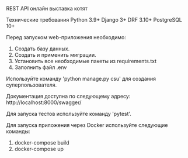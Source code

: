 REST API онлайн выставка котят

Технические требования
Python 3.9+
Django 3+
DRF 3.10+
PostgreSQL 10+

Перед запуском web-приложения необходимо:
1. Создать базу данных.
2. Создать и применить миграции.
3. Установить все необходимые пакеты из requirements.txt
4. Заполнить файл .env

Используйте команду 'python manage.py csu' для создания суперпользователя.

Документация доступна по следующему адресу: http://localhost:8000/swagger/

Для запуска тестов используйте команду 'pytest'.

Для запуска приложения через Docker используйте следующие команды:
1. docker-compose build
2. docker-compose up
